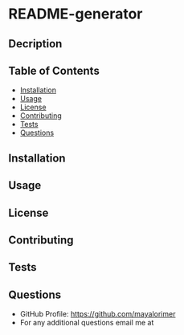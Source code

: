 # README-generator

## Decription

## Table of Contents
- [Installation](#installation)
- [Usage](#usage)
- [License](#license)
- [Contributing](#contributing)
- [Tests](#tests)
- [Questions](#questions)

## Installation

## Usage

## License

## Contributing

## Tests 

## Questions

- GitHub Profile: https://github.com/mayalorimer 
- For any additional questions email me at 